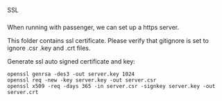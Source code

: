SSL
###


When running with passenger, we can set up a https server. 

This folder contains ssl certificate. Please verify that gitignore is set to ignore .csr .key and .crt files. 

Generate ssl auto signed certificate and key:
```{sh}
openssl genrsa -des3 -out server.key 1024
openssl req -new -key server.key -out server.csr
openssl x509 -req -days 365 -in server.csr -signkey server.key -out server.crt
```


